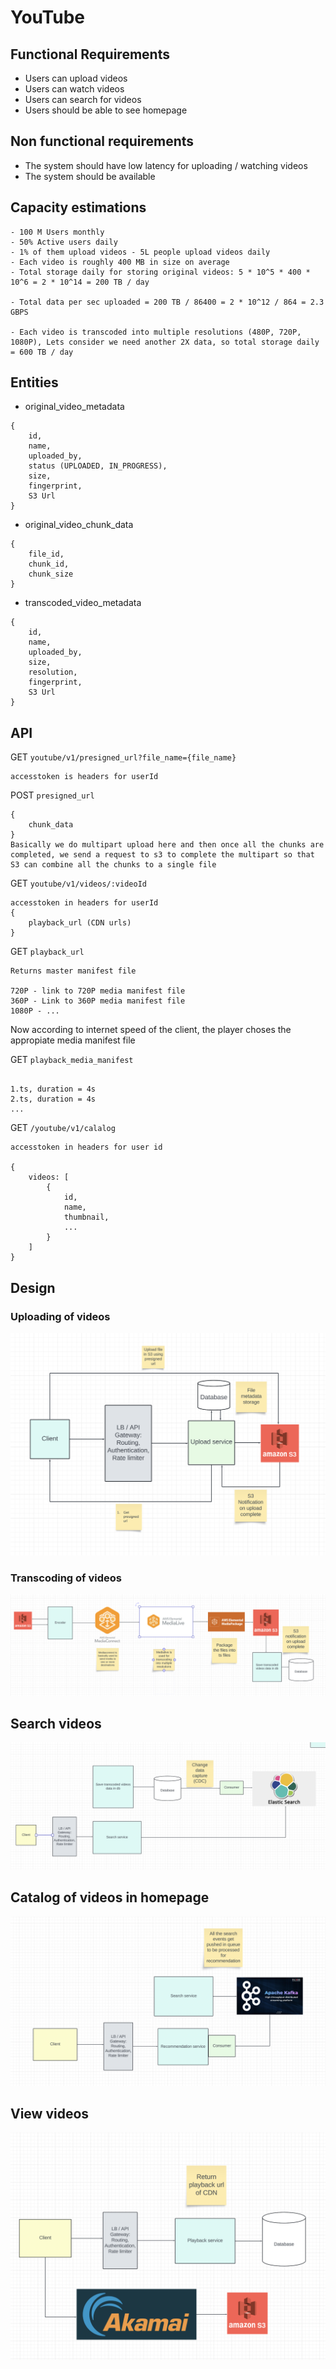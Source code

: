# YouTube
## Functional Requirements
- Users can upload videos
- Users can watch videos
- Users can search for videos
- Users should be able to see homepage

## Non functional requirements
- The system should have low latency for uploading / watching videos
- The system should be available

## Capacity estimations
```
- 100 M Users monthly
- 50% Active users daily
- 1% of them upload videos - 5L people upload videos daily
- Each video is roughly 400 MB in size on average
- Total storage daily for storing original videos: 5 * 10^5 * 400 * 10^6 = 2 * 10^14 = 200 TB / day

- Total data per sec uploaded = 200 TB / 86400 = 2 * 10^12 / 864 = 2.3 GBPS

- Each video is transcoded into multiple resolutions (480P, 720P, 1080P), Lets consider we need another 2X data, so total storage daily = 600 TB / day
```

## Entities
- original_video_metadata
```
{
    id,
    name,
    uploaded_by,
    status (UPLOADED, IN_PROGRESS),
    size,
    fingerprint,
    S3 Url
}
```
- original_video_chunk_data
```
{
    file_id,
    chunk_id,
    chunk_size
}
```

- transcoded_video_metadata
```
{
    id,
    name,
    uploaded_by,
    size,
    resolution,
    fingerprint,
    S3 Url
}
```

## API
GET `youtube/v1/presigned_url?file_name={file_name}`
```
accesstoken is headers for userId
```

POST `presigned_url`
```
{
    chunk_data
}
Basically we do multipart upload here and then once all the chunks are completed, we send a request to s3 to complete the multipart so that S3 can combine all the chunks to a single file
```

GET `youtube/v1/videos/:videoId`
```
accesstoken in headers for userId
{
    playback_url (CDN urls)
}
```

GET `playback_url`
```
Returns master manifest file

720P - link to 720P media manifest file
360P - Link to 360P media manifest file
1080P - ...
```
Now according to internet speed of the client, the player choses the appropiate media manifest file

GET `playback_media_manifest`
```

1.ts, duration = 4s
2.ts, duration = 4s
...
```


GET `/youtube/v1/calalog`
```
accesstoken in headers for user id

{
    videos: [
        {
            id,
            name,
            thumbnail,
            ...
        }
    ]
}
```

## Design
### Uploading of videos
![uploading_videos](images/uploading_videos.png)

### Transcoding of videos
![transoding_videos](images/transcoding_videos.png)

## Search videos
![searching_videos](images/searching_videos.png)

## Catalog of videos in homepage
![catalog](images/catalog.png)

## View videos
![playback](images/playback.png)

